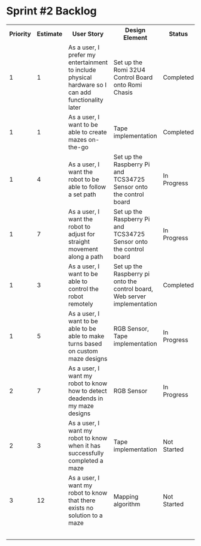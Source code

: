 <h1>Sprint #2 Backlog</h1>
<table>
  <tr>
     <th>Priority</th>
     <th>Estimate</th>
     <th>User Story</th>
     <th>Design Element</th>
     <th>Status</th>
  </tr>
  
  <tr>
      <td>1</td><td>1</td><td>As a user, I prefer my entertainment to include physical hardware so I can add functionality later</td>   <td>Set up the Romi 32U4 Control Board onto Romi Chasis</td><td>Completed</td>
  </tr>
  <tr>
      <td>1</td><td>1</td><td>As a user, I want to be able to create mazes on-the-go</td><td>Tape implementation</td><td>Completed</td>
 </tr>
 <tr>
      <td>1</td><td>4</td><td>As a user, I want the robot to be able to follow a set path</td><td>Set up the Raspberry Pi and TCS34725 Sensor onto the control board</td><td>In Progress</td>
 </tr>
 <tr>
      <td>1</td><td>7</td><td>As a user, I want the robot to adjust for straight movement along a path</td><td>Set up the Raspberry Pi and TCS34725 Sensor onto the control board</td><td>In Progress</td>
 </tr>
 <tr>
      <td>1</td><td>3</td><td>As a user, I want to be able to control the robot remotely</td><td>Set up the Raspberry pi onto the control board, Web server implementation</td><td>Completed</td>
 </tr>
 <tr>
      <td>1</td><td>5</td><td>As a user, I want to be able to be able to make turns based on custom maze designs</td><td>RGB Sensor, Tape implementation</td><td>In Progress</td>
 </tr>
 <tr>
      <td>2</td><td>7</td><td>As a user, I want my robot to know how to detect deadends in my maze designs</td><td>RGB Sensor</td><td>In Progress</td>
 </tr>
 <tr>
      <td>2</td><td>3</td><td>As a user, I want my robot to know when it has successfully completed a maze</td><td>Tape implementation </td> <td>Not Started</td>
 </tr>
 <tr>
      <td>3</td><td>12</td><td>As a user, I want my robot to know that there exists no solution to a maze</td><td>Mapping algorithm</td>   <td>Not Started</td>
 </tr>
 <tr>
      <td> </td>   <td> </td>   <td> </td>   <td> </td>   <td> </td>
 </tr>
 <tr>
      <td> </td>   <td> </td>   <td> </td>   <td> </td>   <td> </td>
 </tr>
 <tr>
      <td> </td>   <td> </td>   <td> </td>   <td> </td>   <td> </td>
 </tr>
 <tr>
      <td> </td>   <td> </td>   <td> </td>   <td> </td>   <td> </td>
 </tr>
 <tr>
      <td> </td>   <td> </td>   <td> </td>   <td> </td>   <td> </td>
 </tr>
</table>
